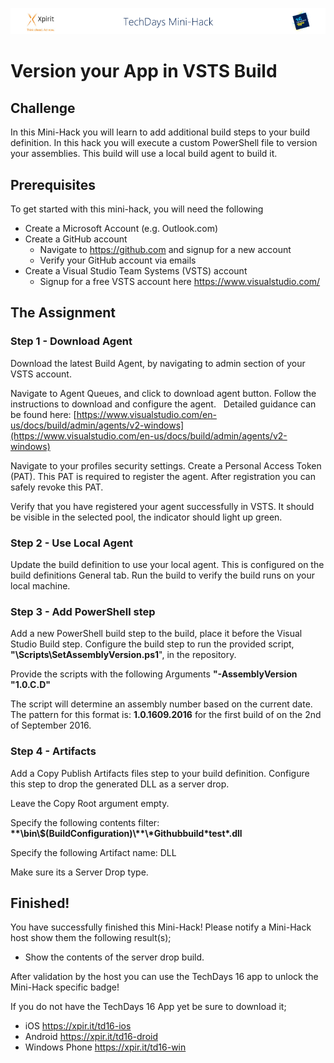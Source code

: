 ![Xpirit TechDays MiniHack Banner](../HackBanner-s.png)
# Version your App in VSTS Build #

## Challenge ##
In this Mini-Hack you will learn to add additional build steps to your build definition. In this hack you will execute a custom PowerShell file to version your assemblies. This build will use a local build agent to build it.

## Prerequisites ##
To get started with this mini-hack, you will need the following 

- Create a Microsoft Account (e.g. Outlook.com)
- Create a GitHub account
    - Navigate to https://github.com and signup for a new account
    - Verify your GitHub account via emails
- Create a Visual Studio Team Systems (VSTS) account
    - Signup for a free VSTS account here https://www.visualstudio.com/

## The Assignment ##

### Step 1 - Download Agent ###

Download the latest Build Agent, by navigating to admin section of your VSTS account. 

Navigate to Agent Queues, and click to download agent button. Follow the instructions to download and configure the agent. 
 
Detailed guidance can be found here: [https://www.visualstudio.com/en-us/docs/build/admin/agents/v2-windows](https://www.visualstudio.com/en-us/docs/build/admin/agents/v2-windows)

Navigate to your profiles security settings. Create a Personal Access Token (PAT). This PAT is required to register the agent. 
After registration you can safely revoke this PAT.

Verify that you have registered your agent successfully in VSTS. It should be visible in the selected pool, the indicator should light up green.

### Step 2 - Use Local Agent ###

Update the build definition to use your local agent. This is configured on the build definitions General tab.
Run the build to verify the build runs on your local machine. 

### Step 3 - Add PowerShell step ###

Add a new PowerShell build step to the build, place it before the Visual Studio Build step.
Configure the build step to run the provided script, **"\Scripts\SetAssemblyVersion.ps1**", in the repository.

Provide the scripts with the following Arguments **"-AssemblyVersion "1.0.C.D"**

The script will determine an assembly number based on the current date.
The pattern for this format is: **1.0.1609.2016** for the first build of on the 2nd of September 2016.

### Step 4 - Artifacts ###

Add a Copy Publish Artifacts files step to your build definition. Configure this step to drop the generated DLL as a server drop.

Leave the Copy Root argument empty.

Specify the following contents filter: **\*\*\bin\\$(BuildConfiguration)\\\*\*\\\*Githubbuild\*test\*.dll**

Specify the following Artifact name: DLL

Make sure its a Server Drop type.

## Finished! ##
You have successfully finished this Mini-Hack! Please notify a Mini-Hack host show them the following result(s);

- Show the contents of the server drop build.

After validation by the host you can use the TechDays 16 app to unlock the Mini-Hack specific badge!

If you do not have the TechDays 16 App yet be sure to download it;
- iOS <https://xpir.it/td16-ios>
- Android <https://xpir.it/td16-droid>
- Windows Phone <https://xpir.it/td16-win>
